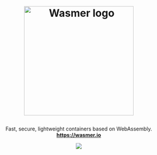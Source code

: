 
<h1>
<p align="center">
  <a href="https://wasmer.io">
    <picture>
      <source srcset="https://raw.githubusercontent.com/wasmerio/wasmer/master/assets/logo-white.png"  media="(prefers-color-scheme: dark)">
      <img width="300" src="https://raw.githubusercontent.com/wasmerio/wasmer/master/assets/logo.png" alt="Wasmer logo">
    </picture>
  </a>
<!--   <br>Wasmer -->
</h1>

  <p align="center">
    Fast, secure, lightweight containers based on WebAssembly.
    <br />
    <strong><a href="https://wasmer.io">https://wasmer.io</a></strong>
  </p>
  <p align="center">
    <a target="_blank" href="https://discord.gg/rWkMNStrEW">
      <img src="https://dcbadge.limes.pink/api/server/https://discord.gg/rWkMNStrEW">
    </a>
  </p>
</p>

